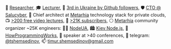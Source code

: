 🔭 [Researcher](https://linkedin.com/in/shemsedinov),
🎓 [Lecturer](https://github.com/HowProgrammingWorks/Index),
👷 [3rd in Ukraine by Github followers](https://github.com/search?q=location%3Aukraine),
🛡️ [CTO @ Salucyber](http://metarhia.com/),
📐 Chief architect at [Metarhia](https://github.com/metarhia) technology stack for private clouds,
📺 [>200 free video lectures](https://www.youtube.com/TimurShemsedinov),
🔔 [>21K subscribers](https://www.youtube.com/TimurShemsedinov),
⚪ [Metarhia](https://github.com/metarhia) community organizer ~25K engineers:
👨‍💻 [NodeUA](https://www.meetup.com/NodeUA/),
🏙️ [Kiev Node.js](http://www.meetup.com/KievNodeJS/),
🌱 [HowProgrammingWorks](https://www.meetup.com/HowProgrammingWorks/),
📢 speaker at >40 conferences,
💬 telegram: [@tshemsedinov](https://telegram.me/tshemsedinov),
📫 [timur.shemsedinov@gmail.com](mailto:timur.shemsedinov@gmail.com)
